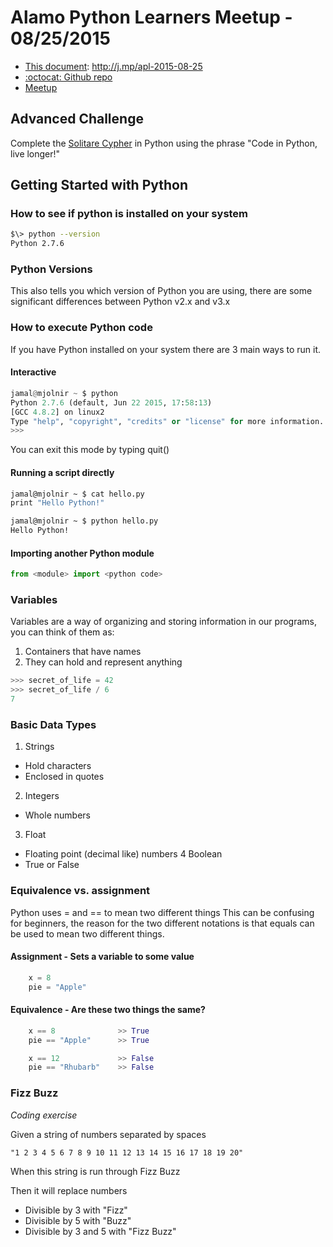 # Alamo Python Learners Meetup - 08/25/2015

* [This document](http://j.mp/apl-2015-08-25): http://j.mp/apl-2015-08-25
* [:octocat: Github repo](https://github.com/alamo-python-learners/alamo-python-learners)
* [Meetup](http://www.meetup.com/Alamo-Python-Learners)

## Advanced Challenge

Complete the [Solitare Cypher](http://rubyquiz.com/quiz1.html) in Python using the phrase "Code in Python, live longer!"

## Getting Started with Python

### How to see if python is installed on your system

```bash
$\> python --version
Python 2.7.6
```

### Python Versions

This also tells you which version of Python you are using, there are some significant differences between Python v2.x and v3.x

### How to execute Python code

If you have Python installed on your system there are 3 main ways to run it.

#### Interactive

```python
jamal@mjolnir ~ $ python
Python 2.7.6 (default, Jun 22 2015, 17:58:13)
[GCC 4.8.2] on linux2
Type "help", "copyright", "credits" or "license" for more information.
>>>
```

You can exit this mode by typing quit()

#### Running a script directly

```bash
jamal@mjolnir ~ $ cat hello.py
print "Hello Python!"

jamal@mjolnir ~ $ python hello.py
Hello Python!
```

#### Importing another Python module

```python
from <module> import <python code>
```

### Variables

Variables are a way of organizing and storing information in our programs, you can think of them as:

1. Containers that have names
2. They can hold and represent anything

```python
>>> secret_of_life = 42
>>> secret_of_life / 6
7
```

### Basic Data Types

1. Strings
  * Hold characters
  * Enclosed in quotes
2. Integers
  * Whole numbers
3. Float
  * Floating point (decimal like) numbers
4 Boolean
  * True or False

### Equivalence vs. assignment

Python uses = and == to mean two different things
This can be confusing for beginners, the reason for the two different notations is that equals can be used to mean two different things.

#### Assignment - Sets a variable to some value

```python
    x = 8
    pie = "Apple"
```

#### Equivalence - Are these two things the same?

```python
    x == 8              >> True
    pie == "Apple"      >> True

    x == 12             >> False
    pie == "Rhubarb"    >> False
```

### Fizz Buzz

*Coding exercise*

Given a string of numbers separated by spaces

    "1 2 3 4 5 6 7 8 9 10 11 12 13 14 15 16 17 18 19 20"

When this string is run through Fizz Buzz

Then it will replace numbers

* Divisible by 3 with "Fizz"
* Divisible by 5 with "Buzz"
* Divisible by 3 and 5 with "Fizz Buzz"

